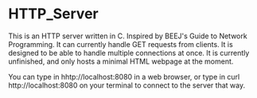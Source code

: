 # HTTP_Server
This is an HTTP server written in C. Inspired by BEEJ's Guide to Network Programming. It can currently handle GET requests from clients. It is designed to be able to handle multiple connections at once. It is currently unfinished, and only hosts a minimal HTML webpage at the moment. 

You can type in hhtp://localhost:8080 in a web browser, or type in curl http://localhost:8080 on your terminal to connect to the server that way.
